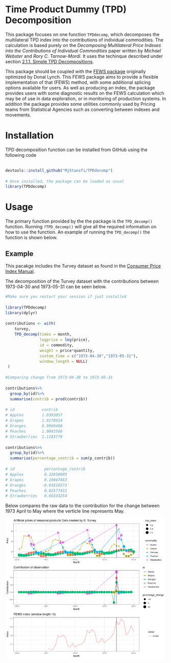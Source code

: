 
  Time Product Dummy (TPD) Decomposition
====

This package focuses on one function `TPDdecomp`, which decomposes the multilateral TPD index into the contributions of individual commodities. The calculation is based purely on the *Decomposing Multilateral Price Indexes into the Contributions of Individual Commodities* paper written by *Michael Webster* and *Rory C. Tarnow-Mordi*. It uses the techinque 
described under section [2.1.1. Simple TPD Decompositions](https://www.researchgate.net/publication/333875150_Decomposing_Multilateral_Price_Indexes_into_the_Contributions_of_Individual_Commodities).

This package should be coupled with the [FEWS package](https://github.com/MjStansfi/FEWS_package) originally optimized by Donal Lynch. This FEWS package aims to provide a flexible implementation of that (FEWS) method, with some additional splicing options available for users. As well as producing an index, the package provides users with some diagnostic results on the FEWS calculation which may be of use in data exploration, or in monitoring of production systems. In addition the package provides some utilities commonly used by Pricing teams from Statistical Agencies such as converting between indexes and movements.

Installation
============

  TPD decomposition function can be installed from GitHub using the following code

``` r

devtools::install_github("MjStansfi/TPDdecomp")

# Once installed, the package can be loaded as usual
library(TPDdecomp)
```

Usage
=====

The primary function provided by the the package is the `TPD_decomp()` function. Running `?TPD_decomp()` will give all the required information on how to use the function. An example of running the `TPD_decomp()` the function is shown below.


Example
-------

This pacakge includes the Turvey dataset as found in the [Consumer Price Index Manual](https://www.ilo.org/wcmsp5/groups/public/---dgreports/---stat/documents/presentation/wcms_331153.pdf).


The decomposition of the Turvey dataset with the contributions between 1973-04-30 and 1973-05-31 can be seen below.

``` r
#Make sure you restart your session if just installed

library(TPDdecomp)
library(dplyr)

contributions <- with(
    turvey,
    TPD_decomp(times = month,
               logprice = log(price),
               id = commodity,
               weight = price*quantity,
               custom_time = c("1973-04-30","1973-05-31"),
               window_length = NULL)
 )

#Comparing change from 1973-04-30 to 1973-05-31 

contributions%>%
  group_by(id)%>%
  summarise(contrib = prod(contrib))
  
# id            contrib
# Apples        1.0393057
# Grapes        1.0170914
# Oranges       0.9969408
# Peaches       1.0043566
# Strawberries  1.1183779

contributions%>%
  group_by(id)%>%
  summarise(percentage_contrib = sum(p_contrib))
  
# id             percentage_contrib
# Apples         0.22858005
# Grapes         0.10047883
# Oranges       -0.01816573
# Peaches        0.02577431
# Strawberries   0.66333254

```
Below compares the raw data to the contribution for the change between 1973 April to May where the verticle line represents May.

![](img/contribution.png)
